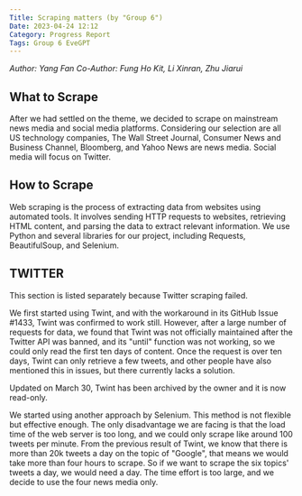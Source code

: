 ```yaml
---
Title: Scraping matters (by "Group 6")
Date: 2023-04-24 12:12
Category: Progress Report
Tags: Group 6 EveGPT
---
```


*Author: Yang Fan*
*Co-Author: Fung Ho Kit, Li Xinran, Zhu Jiarui*

## What to Scrape
After we had settled on the theme, we decided to scrape on mainstream news media and social media platforms. Considering our selection are all US technology companies, The Wall Street Journal, Consumer News and Business Channel, Bloomberg, and Yahoo News are news media. Social media will focus on Twitter.

## How to Scrape
Web scraping is the process of extracting data from websites using automated tools. It involves sending HTTP requests to websites, retrieving HTML content, and parsing the data to extract relevant information. We use Python and several libraries for our project, including Requests, BeautifulSoup, and Selenium.

## **TWITTER**
This section is listed separately because Twitter scraping failed.

We first started using Twint, and with the workaround in its GitHub Issue #1433, Twint was confirmed to work still.
However, after a large number of requests for data, we found that Twint was not officially maintained after the Twitter API was banned, and its "until" function was not working, so we could only read the first ten days of content. Once the request is over ten days, Twint can only retrieve a few tweets, and other people have also mentioned this in issues, but there currently lacks a solution.

Updated on March 30, Twint has been archived by the owner and it is now read-only.

We started using another approach by Selenium. This method is not flexible but effective enough. The only disadvantage we are facing is that the load time of the web server is too long, and we could only scrape like around 100 tweets per minute. From the previous result of Twint, we know that there is more than 20k tweets a day on the topic of "Google", that means we would take more than four hours to scrape. So if we want to scrape the six topics' tweets a day, we would need a day. The time effort is too large, and we decide to use the four news media only.
